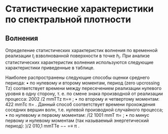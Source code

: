 # Статистические характеристики по спектральной плотности
## Волнения
Определение статистических характеристик волнения по временной реализации $t_i$ взволнованной поверхности в точке $h_i$. При анализе статистических характеристик волнения используются следующие характеристики приведенные в таблице.

Наиболее распространены следующие способы оценки среднего периода:
• по нулевому и второму моментам, период (zero upcrossing Tz) соответствует времени
между пересечением реализации нулевого уровня в одну сторону, т. е. по смене
знака производной от реализации процесса: 2002 /2 mmTTz
π=≡ ;
• по второму и четвертому моментам: 422 mmTc
π= . Данный способ соответствует
времени прохождения соседних вершин волн, т.е. нулевой производной случайного
процесса;
• по нулевому и первому моментам: /(2 1001 mmT
π= ;
• по минус первому и нулевому моментам (так называемый энергетический период):
)/2 010,1 mmTTe −− =≡
π .




 <script type="text/javascript" src="http://cdn.mathjax.org/mathjax/latest/MathJax.js?config=TeX-AMS-MML_HTMLorMML"></script>
<script type="text/x-mathjax-config">
    MathJax.Hub.Config({ tex2jax: {inlineMath: [['$', '$']]}, messageStyle: "none" });
</script>